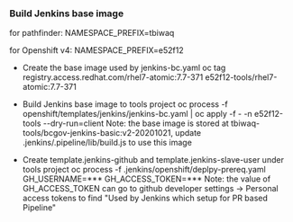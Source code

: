 ### Build Jenkins base image

for pathfinder: 
    NAMESPACE_PREFIX=tbiwaq

for Openshift v4: 
    NAMESPACE_PREFIX=e52f12

* Create the base image used by jenkins-bc.yaml
oc tag registry.access.redhat.com/rhel7-atomic:7.7-371 e52f12-tools/rhel7-atomic:7.7-371

* Build Jenkins base image to tools project
oc process -f openshift/templates/jenkins/jenkins-bc.yaml | oc apply -f - -n e52f12-tools --dry-run=client
Note: the base image is stored at tbiwaq-tools/bcgov-jenkins-basic:v2-20201021, update .jenkins/.pipeline/lib/build.js to use this image

* Create template.jenkins-github and template.jenkins-slave-user under tools project
oc process -f .jenkins/openshift/deplpy-prereq.yaml GH_USERNAME=*** GH_ACCESS_TOKEN=***
Note: the value of GH_ACCESS_TOKEN can go to github developer settings -> Personal access tokens to find "Used by Jenkins which setup for PR based Pipeline"

